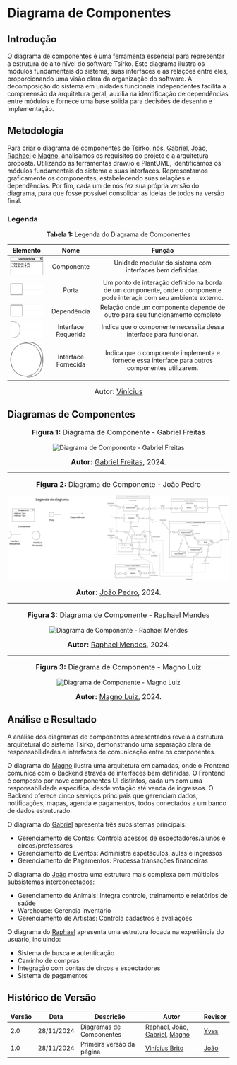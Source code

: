 # Diagrama de Componentes

## Introdução

O diagrama de componentes é uma ferramenta essencial para representar a estrutura de alto nível do software Tsírko. Este diagrama ilustra os módulos fundamentais do sistema, suas interfaces e as relações entre eles, proporcionando uma visão clara da organização do software. A decomposição do sistema em unidades funcionais independentes facilita a compreensão da arquitetura geral, auxilia na identificação de dependências entre módulos e fornece uma base sólida para decisões de desenho e implementação.

## Metodologia

Para criar o diagrama de componentes do Tsírko, nós, [Gabriel](https://github.com/gabrielfreitass1), [João](https://github.com/joaopedrodasilvarodrigues), [Raphael](https://github.com/Raphides) e [Magno](https://github.com/magnluiz), analisamos os requisitos do projeto e a arquitetura proposta. Utilizando as ferramentas draw.io e PlantUML, identificamos os módulos fundamentais do sistema e suas interfaces. Representamos graficamente os componentes, estabelecendo suas relações e dependências. Por fim, cada um de nós fez sua própria versão do diagrama, para que fosse possível consolidar as ideias de todos na versão final.

### Legenda

<p align="center" > <font><strong>Tabela 1:</strong> Legenda do Diagrama de Componentes</font> <br></p>

|Elemento|Nome|Função|
|:--:|:--:|:--:|
|<img src="https://raw.githubusercontent.com/UnBArqDsw2024-2/2024.2_G9_Tsirko_Entrega_02/main/docs/assets/componente.drawio.png" alt="Componente" width="100px">|Componente|Unidade modular do sistema com interfaces bem definidas. |
|<img src="https://raw.githubusercontent.com/UnBArqDsw2024-2/2024.2_G9_Tsirko_Entrega_02/main/docs/assets/componenteporta.drawio.png" alt="Porta" width="100px">|Porta|Um ponto de interação definido na borda de um componente, onde o componente pode interagir com seu ambiente externo. |
|<img src="https://raw.githubusercontent.com/UnBArqDsw2024-2/2024.2_G9_Tsirko_Entrega_02/main/docs/assets/componenteporta.drawio.png" alt="Dependencia" width="100px">|Dependência |Relação onde um componente depende de outro para seu funcionamento completo |
|<img src="https://raw.githubusercontent.com/UnBArqDsw2024-2/2024.2_G9_Tsirko_Entrega_02/main/docs/assets/componenteinterfacerequerida.drawio.png" alt="Interface" width="100px">|Interface Requerida|Indica que o componente necessita dessa interface para funcionar.| 
|<img src="https://raw.githubusercontent.com/UnBArqDsw2024-2/2024.2_G9_Tsirko_Entrega_02/main/docs/assets/componenteinterfacefornecida.drawio.png" alt="Interface" width="100px">|Interface Fornecida|Indica que o componente implementa e fornece essa interface para outros componentes utilizarem.| 

<font size="3"><p style="text-align: center">Autor: [Vinícius](https://github.com/vini051)</p></font>


## Diagramas de Componentes

<div align="center">
<font size="3"><p style="text-align: center"><b>Figura 1:</b> Diagrama de Componente - Gabriel Freitas </p></font>

![ Diagrama de Componente - Gabriel Freitas](https://raw.githubusercontent.com/UnBArqDsw2024-2/2024.2_G9_Tsirko_Entrega_02/main/docs/assets/Gabriel_DiagramaDeComponentes.drawio.png)

<font size="3"><p style="text-align: center"><b>Autor:</b> <a href="https://github.com/gabrielfreitass1">Gabriel Freitas</a>, 2024.</p></font>

</div>

---

<div align="center">
<font size="3"><p style="text-align: center"><b>Figura 2:</b>  Diagrama de Componente - João Pedro </p></font>

![ Diagrama de Componente - João Pedro](https://raw.githubusercontent.com/UnBArqDsw2024-2/2024.2_G9_Tsirko_Entrega_02/main/docs/assets/Joao_Pedro_Diagrama_De_Componentes_Revisado2.png)

<font size="3"><p style="text-align: center"><b>Autor:</b> <a href="https://github.com/joaopedrodasilvarodrigues">João Pedro</a>, 2024.</p></font>

</div>

---

<div align="center">
<font size="3"><p style="text-align: center"><b>Figura 3:</b>  Diagrama de Componente - Raphael Mendes </p></font>

![ Diagrama de Componente - Raphael Mendes](https://raw.githubusercontent.com/UnBArqDsw2024-2/2024.2_G9_Tsirko_Entrega_02/main/docs/assets/Raphael_DiagramaDeComponentes.png)

<font size="3"><p style="text-align: center"><b>Autor:</b> <a href="https://github.com/Raphides">Raphael Mendes</a>, 2024.</p></font>

</div>

---

<div align="center">
<font size="3"><p style="text-align: center"><b>Figura 3:</b>  Diagrama de Componente - Magno Luiz </p></font>

![ Diagrama de Componente - Magno Luiz](https://raw.githubusercontent.com/UnBArqDsw2024-2/2024.2_G9_Tsirko_Entrega_02/main/docs/assets/Magno_DiagramaDeComponentes.png)

<font size="3"><p style="text-align: center"><b>Autor:</b> <a href="https://github.com/magnluiz">Magno Luiz</a>, 2024.</p></font>

</div>

## Análise e Resultado

A análise dos diagramas de componentes apresentados revela a estrutura arquitetural do sistema Tsírko, demonstrando uma separação clara de responsabilidades e interfaces de comunicação entre os componentes.

O diagrama do [Magno](https://github.com/magnluiz) ilustra uma arquitetura em camadas, onde o Frontend comunica com o Backend através de interfaces bem definidas. O Frontend é composto por nove componentes UI distintos, cada um com uma responsabilidade específica, desde votação até venda de ingressos. O Backend oferece cinco serviços principais que gerenciam dados, notificações, mapas, agenda e pagamentos, todos conectados a um banco de dados estruturado.

O diagrama do [Gabriel](https://github.com/gabrielfreitass1) apresenta três subsistemas principais:

- Gerenciamento de Contas: Controla acessos de espectadores/alunos e circos/professores
- Gerenciamento de Eventos: Administra espetáculos, aulas e ingressos
- Gerenciamento de Pagamentos: Processa transações financeiras

O diagrama do [João](https://github.com/joaopedrodasilvarodrigues) mostra uma estrutura mais complexa com múltiplos subsistemas interconectados:

- Gerenciamento de Animais: Integra controle, treinamento e relatórios de saúde
- Warehouse: Gerencia inventário
- Gerenciamento de Artistas: Controla cadastros e avaliações

O diagrama do [Raphael](https://github.com/Raphides) apresenta uma estrutura focada na experiência do usuário, incluindo:

- Sistema de busca e autenticação
- Carrinho de compras
- Integração com contas de circos e espectadores
- Sistema de pagamentos

## Histórico de Versão

| Versão | Data       | Descrição                 | Autor                                                                                                                                                                              | Revisor                                              |
| ------ | ---------- | ------------------------- | ---------------------------------------------------------------------------------------------------------------------------------------------------------------------------------- | ---------------------------------------------------- |
| 2.0    | 28/11/2024 | Diagramas de Componentes  | [Raphael](https://github.com/Raphides), [João](https://github.com/joaopedrodasilvarodrigues), [Gabriel](https://github.com/gabrielfreitass1), [Magno](https://github.com/magnluiz) | [Yves](https://github.com/yvestxt)                   |
| 1.0    | 28/11/2024 | Primeira versão da página | [Vinícius Brito](https://github.com/vini051)                                                                                                                                       | [João](https://github.com/joaopedrodasilvarodrigues) |

